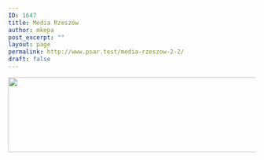 ```yaml
---
ID: 1647
title: Media Rzeszów
author: mkepa
post_excerpt: ""
layout: page
permalink: http://www.psar.test/media-rzeszow-2-2/
draft: false
---
```

<a href="http://www.psar.test/wp-content/uploads/2017/08/mediarzeszowelo.png"><img class="alignnone size-full wp-image-1672" src="http://www.psar.test/wp-content/uploads/2017/10/media-rzeszów.png" alt="" width="966" height="153" /></a>